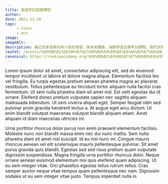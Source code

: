 ```yaml
---
title: 英語考試認證課程
author:
date: 2021-12-28
tags: 
     - class
     - ace
image:
imageAlt:
description: 最近見家長傾向為小朋友增值，為未來舖路，淘醉學習此類考試課程，我們非常欣喜這些小朋友絕多數都是喜歡英文，甚至對英文學習培養了濃厚的興趣。對的，在學習這些課程時，我們都期望小朋友的學習態度良好、專注耐力強。如果小朋友本身有良好的記憶力，就更加事半功倍，進步得更快呢！
leafet: /assets/%E8%8B%B1%E6%96%87%E7%89%B9%E8%89%B2%E8%AA%B2%E7%A8%8B.pdf
canonical: https://rookieacademy.org/%E8%8B%B1%E6%96%87%E7%89%B9%E8%89%B2%E8%AA%B2%E7%A8%8B/
---
```



Lorem ipsum dolor sit amet, consectetur adipiscing elit, sed do eiusmod tempor incididunt ut labore et dolore magna aliqua. Elementum facilisis leo vel fringilla. Eu turpis egestas pretium aenean pharetra magna ac placerat vestibulum. Tellus pellentesque eu tincidunt tortor aliquam nulla facilisi cras fermentum. Ut sem nulla pharetra diam sit amet nisl. Est velit egestas dui id ornare. Eleifend donec pretium vulputate sapien nec sagittis aliquam malesuada bibendum. Ut sem viverra aliquet eget. Semper feugiat nibh sed pulvinar proin gravida hendrerit lectus a. At augue eget arcu dictum. Ut enim blandit volutpat maecenas volutpat blandit aliquam etiam. Amet aliquam id diam maecenas ultricies mi.

Urna porttitor rhoncus dolor purus non enim praesent elementum facilisis. Molestie nunc non blandit massa enim nec dui nunc mattis. Sem nulla pharetra diam sit amet nisl suscipit. Id eu nisl nunc mi. Congue mauris rhoncus aenean vel elit scelerisque mauris pellentesque pulvinar. Sit amet purus gravida quis blandit. Egestas sed sed risus pretium quam vulputate dignissim suspendisse. Magna fringilla urna porttitor rhoncus dolor. Neque ornare aenean euismod elementum nisi quis eleifend quam adipiscing. Ut eu sem integer vitae. Orci phasellus egestas tellus rutrum tellus. Cras semper auctor neque vitae tempus quam pellentesque nec nam. Dignissim sodales ut eu sem integer vitae justo. Tempus imperdiet nulla m
